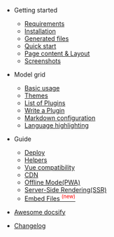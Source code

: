 * Getting started
  * [Requirements](requirements.md)  
  * [Installation](install.md)
  * [Generated files](generated_files.md)
  * [Quick start](quick_start.md)
  * [Page content & Layout](page_content_layout.md)
  * [Screenshots](screenshots.md)

* Model grid

  * [Basic usage](model_grid/basic_usage.md)
  * [Themes](themes.md)
  * [List of Plugins](plugins.md)
  * [Write a Plugin](write-a-plugin.md)
  * [Markdown configuration](markdown.md)
  * [Language highlighting](language-highlight.md)

* Guide

  * [Deploy](deploy.md)
  * [Helpers](helpers.md)
  * [Vue compatibility](vue.md)
  * [CDN](cdn.md)
  * [Offline Mode(PWA)](pwa.md)
  * [Server-Side Rendering(SSR)](ssr.md)
  * [Embed Files <sup style="color:red">(new)<sup>](embed-files.md)

* [Awesome docsify](awesome.md)
* [Changelog](changelog.md)